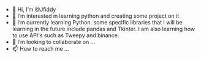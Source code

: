 - 👋 Hi, I’m @Jfiddy
- 👀 I’m interested in learning python and creating some project on it
- 🌱 I’m currently learning Python. some specific libraries that I will be learning in the future include pandas and Tkinter. I am also learning how to use API's such as Tweepy and binance. 
- 💞️ I’m looking to collaborate on ...
- 📫 How to reach me ...

<!---
Jfiddy/Jfiddy is a ✨ special ✨ repository because its `README.md` (this file) appears on your GitHub profile.
You can click the Preview link to take a look at your changes.
--->
